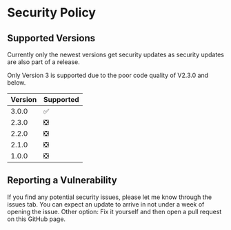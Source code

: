# Security Policy

## Supported Versions

Currently only the newest versions get security updates as security updates are also part of a release.

Only Version 3 is supported due to the poor code quality of V2.3.0 and below.

| Version | Supported          |
| ------- | ------------------ |
| 3.0.0   | ✅                 |
| 2.3.0   | ❎                 |
| 2.2.0   | ❎                 |
| 2.1.0   | ❎                 |
| 1.0.0   | ❎                 |

## Reporting a Vulnerability

If you find any potential security issues, please let me know through the issues tab. You can expect an update to arrive in not under a week of opening the issue. 
Other option: Fix it yourself and then open a pull request on this GitHub page.
